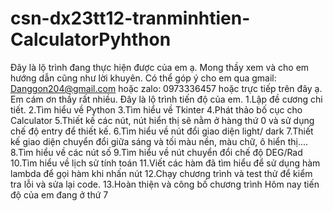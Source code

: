 # csn-dx23tt12-tranminhtien-CalculatorPyhthon
Đây là lộ trình đang thực hiện được của em ạ. Mong thầy xem và cho em hướng dẫn cũng như lời khuyên. Có thể góp ý cho em qua gmail: Danggon204@gmail.com hoặc zalo: 0973336457 hoặc trực tiếp trên đây ạ. Em cám ơn thầy rất nhiều.
Đây là lộ trình tiến độ của em.
1.Lập đề cương chi tiết.
2.Tìm hiểu về Python
3.Tìm hiểu về Tkinter
4.Phát thảo bố cục cho Calculator
5.Thiết kế các nút, nút hiển thị sẽ nằm ở hàng thứ 0 và sử dụng chế độ entry để thiết kế.
6.Tìm hiểu về nút đổi giao diện light/ dark
7.Thiết kế giao diện chuyển đổi giữa sáng và tối màu nền, màu chữ, ô hiển thị....
8.Tìm hiểu về các nút số
9.Tìm hiểu về nút chuyển đổi chế độ DEG/Rad
10.Tìm hiểu về lịch sử tính toán
11.Viết các hàm đã tìm hiểu để sử dụng hàm lambda để gọi hàm khi nhấn nút
12.Chạy chương trình và test thử để kiểm tra lỗi và sửa lại code.
13.Hoàn thiện và công bố chương trình
Hôm nay tiến độ của em đang ở thứ 7


